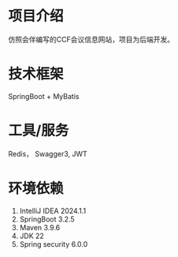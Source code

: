 # 项目介绍
 仿照会伴编写的CCF会议信息网站，项目为后端开发。
# 技术框架
SpringBoot + MyBatis 
# 工具/服务
Redis， Swagger3, JWT
# 环境依赖
1. IntelliJ IDEA 2024.1.1
2. SpringBoot 3.2.5
3. Maven 3.9.6
4. JDK 22
5. Spring security 6.0.0

